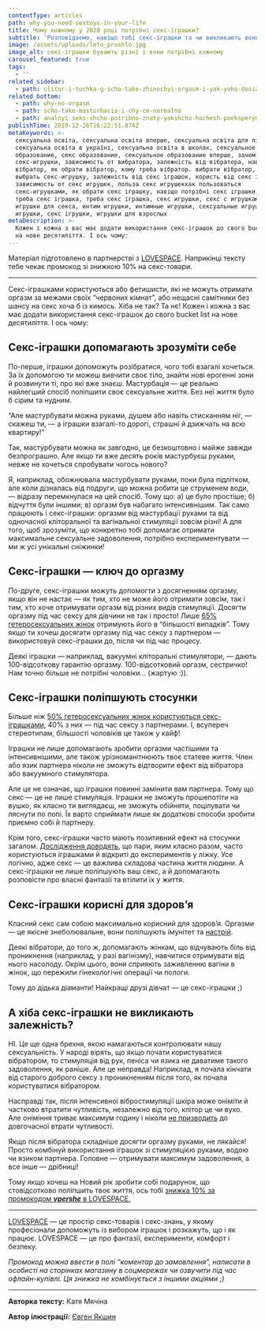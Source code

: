 ```yaml
---
contentType: articles
path: why-you-need-sextoys-in-your-life
title: Чому кожному у 2020 році потрібні секс-іграшки?
subtitle: 'Розповідаємо, навіщо тобі секс-іграшки та чи викликають вони залежність.'
image: /assets/uploads/leto_proshlo.jpg
image_alt: секс-іграшки бувають різні і вони потрібні кожному
carousel_featured: true
tags:
  - ''
related_sidebar:
  - path: clitor-i-tochka-g-scho-take-zhinochyi-orgasm-i-yak-yoho-dosiahty
related_bottom:
  - path: why-no-orgasm
  - path: scho-take-masturbacia-i-chy-ce-normalno
  - path: analnyi-seks-shcho-potribno-znaty-yakshcho-hochesh-poeksperymentuvaty
publishTime: 2019-12-26T16:22:51.874Z
metaKeywords: >-
  сексуальна освіта, сексуальна освіта вперше, сексуальна освіта для підлітків,
  сексуальна освіта в україні, сексуальна освіта в школах, сексуальное
  образование, секс образование, сексуальное образование вперше, зачем нужны
  секс-игрушки, зависимость от вибратора, залежність від вібратора, навіщо треба
  вібратор, як обрати вібратор, кому треба вібратор. вибрати вібратор, как
  выбрать секс-игрушку, залежність від секс іграшок, користь від секс іграшок,
  зависимость от секс игрушек, польза секс игрушеккак пользоваться
  секс-игрушками, як обрати секс іграшку, навіщо потрібні секс іграшки, мені
  треба секс іграшка, треба секс іграшка, секс игрушки, секс с игрушками,
  игрушки для секса, интим игрушки, интимные игрушки, сексуальные игрушки, бдсм
  игрушки, секс ігрушки, игрушки для взрослых
metaDescription: >-
  Кожен і кожна з вас має додати використання секс-іграшок до свого bucket list
  на нове десятиліття. І ось чому:
---
```

Матеріал підготовлено в партнерстві з [LOVESPACE](https://1sex-shop.com/?utm_campaign=vpershe). Наприкінці тексту тебе чекає промокод зі знижкою 10% на секс-товари.

---

Секс-іграшками користуються або фетишисти, які не можуть отримати оргазм за межами своїх “червоних кімнат”, або нещасні самітники без шансу на секс хоча б із кимось. Хіба не так? Та нє! Кожен і кожна з вас має додати використання секс-іграшок до свого bucket list на нове десятиліття. І ось чому: 

## **Секс-іграшки допомагають зрозуміти себе**

По-перше, іграшки допоможуть розібратися, чого тобі взагалі хочеться. За їх допомогою ти можеш вивчити своє тіло, знайти нові ерогенні зони й розвинути ті, про які вже знаєш. Мастурбація — це реально найлегший спосіб поліпшити своє сексуальне життя. Без неї життя було б сірим та нудним.

“Але мастурбувати можна руками, душем або навіть стисканням ніг, — скажеш ти, — а іграшки взагалі-то дорогі, страшні й дзижчать на всю квартиру!”

Так, мастурбувати можна як завгодно, це безкоштовно і майже завжди безпрограшно. Але якщо ти вже десять років мастурбуєш руками, невже не хочеться спробувати чогось нового? 

Я, наприклад, обожнювала мастурбувати руками, поки була підлітком, але коли дізналась від подруги, що можна робити це струменем води, — відразу перемкнулася на цей спосіб. Тому що: а) це було простіше; б) відчуття були іншими; в) оргазм був набагато інтенсивнішим. Так само працюють і секс-іграшки: оргазми від мастурбації руками та від одночасної кліторальної та вагінальної стимуляції зовсім різні! А для того, щоб зрозуміти, що конкретно тобі допомагає отримати максимальне сексуальне задоволення, потрібно експериментувати — ми ж усі унікальні сніжинки!

## **Секс-іграшки — ключ до оргазму**

По-друге, секс-іграшки можуть допомогти з досягненням оргазму, якщо він не настає — як тим, хто не може його отримати зовсім, так і тим, хто хоче отримувати оргазм від різних видів стимуляції. Досягти оргазму під час сексу для дівчини не так і просто! Лише [65% гетеросексуальних жінок](https://www.ncbi.nlm.nih.gov/pubmed/28213723) отримують його в “більшості випадків”. Тому якщо ти хочеш досягати оргазму під час сексу з партнером — використовуй секс-іграшки до, після чи під час процесу. 

Деякі іграшки — наприклад, вакуумні кліторальні стимулятори, — дають 100-відсоткову гарантію оргазму. 100-відсотковий оргазм, сестричко! Нам точно більше не потрібні чоловіки… (жартую :)).

## **Секс-іграшки поліпшують стосунки**

Більше ніж [50% гетеросексуальних жінок користуються секс-іграшками,](https://www.jsm.jsexmed.org/article/S1743-6095(15)33340-3/fulltext) 40% з них —  під час сексу з партнерами. І, всупереч стереотипам, більшості чоловіків це також у кайф!

Іграшки не лише допомагають зробити оргазми частішими та інтенсивнішими, але також урізноманітнюють твоє статеве життя. Член або язик партнера ніколи не зможуть відтворити ефект від вібратора або вакуумного стимулятора. 

Але це не означає, що іграшки повинні замінити вам партнера. Тому що секс — це не лише стимуляція. Іграшки не зможуть прошепотіти на вушко, як класно ти виглядаєш, не зможуть обійняти, поцілувати чи ляснути по попі. Їх варто сприймати лише як додаткові способи зробити приємно собі й партнеру.

Крім того, секс-іграшки часто мають позитивний ефект на стосунки загалом. [Дослідження доводять](http://www.tandfonline.com/doi/full/10.1080/00224499.2015.1137854), що пари, яким класно разом, часто користуються іграшками й відкриті до експериментів у ліжку. Усе логічно, адже секс — це важлива складова частина життя людини. А секс-іграшки не лише поліпшують ваш секс, а й допомагають розповісти про власні фантазії та втілити їх у життя.

## **Секс-іграшки корисні для здоров’я**

Класний секс сам собою максимально корисний для здоров’я. Оргазми — це якісне знеболювальне, вони поліпшують імунітет та [настрій](https://www.psychologytoday.com/us/blog/all-about-sex/201607/would-more-sex-really-make-you-happier). 

Деякі вібратори, до того ж, допомагають жінкам, що відчувають біль від проникнення (наприклад, у разі вагінізму), навчитися отримувати від нього насолоду. Окрім цього, вони сприяють заживленню вагіни в жінок, що пережили гінекологічні операції чи пологи. 

Тому до дідька діаманти! Найкращі друзі дівчат — це секс-іграшки ;)

## **А хіба секс-іграшки не викликають залежність?**

НІ. Це ще одна брехня, якою намагаються контролювати нашу сексуальність. У народі вірять, що якщо почати користуватися вібратором, то стимуляція від рук, пеніса чи язика не даватиме такого задоволення, як раніше. Але це неправда! Наприклад, я почала кінчати від старого доброго сексу з проникненням після того, як почала користуватися вібратором. 

Насправді так, після інтенсивної вібростимуляції шкіра може оніміти й частково втратити чутливість, незалежно від того, клітор це чи вухо. Але оніміння триває максимум годину і ніколи [не призводить](https://www.bustle.com/p/do-vibrators-affect-your-ability-to-orgasm-how-sex-toys-affect-your-climaxes-long-term-7662166) до довгочасної втрати чутливості. 

Якщо після вібратора складніше досягти оргазму руками, не лякайся! Просто комбінуй використання іграшок зі стимуляцією руками, водою чи язиком партнера. Головне — отримувати максимум задоволення, а все інше — дрібниці!   

Тому якщо хочеш на Новий рік зробити собі подарунок, що стовідсотково поліпшить твоє життя, ось тобі [знижка 10% за промокодом _**vpershe**_ в LOVESPACE.](https://1sex-shop.com/?utm_campaign=vpershe)

- - -

[LOVESPACE](https://1sex-shop.com/?utm_campaign=vpershe) — це простір секс-товарів і секс-знань, у якому професіонали допоможуть із вибором іграшок і розкажуть, що і як працює. LOVESPACE — це про фантазії, експерименти, комфорт і безпеку.

_Промокод можна ввести в полі “коментар до замовлення”, написати в особисті на сторінках магазину в соцмережах чи озвучити під час офлайн-купівлі. Ця знижка не комбінується з іншими акціями ;)_

- - -

**Авторка тексту:** Катя Мячіна

**Автор ілюстрації:** [Євген Якшин](https://www.instagram.com/ev.yakshin/)
